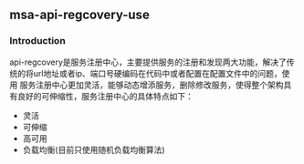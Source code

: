 ## msa-api-regcovery-use
### Introduction
api-regcovery是服务注册中心，主要提供服务的注册和发现两大功能，解决了传统的将url地址或者ip、端口号硬编码在代码中或者配置在配置文件中的问题，使用
服务注册中心更加灵活，能够动态增添服务，删除修改服务，使得整个架构具有良好的可伸缩性，服务注册中心的具体特点如下：
 - 灵活
 - 可伸缩
 - 高可用
 - 负载均衡(目前只使用随机负载均衡算法)